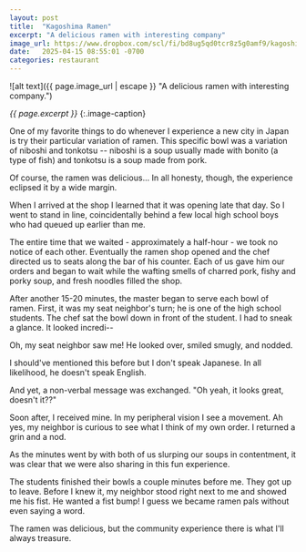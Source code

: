 ```yaml
---
layout: post
title:  "Kagoshima Ramen"
excerpt: "A delicious ramen with interesting company"
image_url: https://www.dropbox.com/scl/fi/bd8ug5qd0tcr8z5g0amf9/kagoshima_ramen.jpeg?rlkey=3lgmzaigsaa7xc59obocw5ls9&st=zj7qwqul&raw=1
date:   2025-04-15 08:55:01 -0700
categories: restaurant
---
```


![alt text]({{ page.image_url | escape }} "A delicious ramen with interesting company.")

*{{ page.excerpt }}*
{:.image-caption}

One of my favorite things to do whenever I experience a new city in Japan is try their particular variation of ramen. This specific bowl was a variation of niboshi and tonkotsu -- niboshi is a soup usually made with bonito (a type of fish) and tonkotsu is a soup made from pork.

Of course, the ramen was delicious... In all honesty, though, the experience eclipsed it by a wide margin.

When I arrived at the shop I learned that it was opening late that day. So I went to stand in line, coincidentally behind a few local high school boys who had queued up earlier than me.

The entire time that we waited - approximately a half-hour - we took no notice of each other. Eventually the ramen shop opened and the chef directed us to seats along the bar of his counter. Each of us gave him our orders and began to wait while the wafting smells of charred pork, fishy and porky soup, and fresh noodles filled the shop.

After another 15-20 minutes, the master began to serve each bowl of ramen. First, it was my seat neighbor's turn; he is one of the high school students. The chef sat the bowl down in front of the student. I had to sneak a glance. It looked incredi--

Oh, my seat neighbor saw me! He looked over, smiled smugly, and nodded. 

I should've mentioned this before but I don't speak Japanese. In all likelihood, he doesn't speak English.

And yet, a non-verbal message was exchanged. "Oh yeah, it looks great, doesn't it??"

Soon after, I received mine. In my peripheral vision I see a movement. Ah yes, my neighbor is curious to see what I think of my own order. I returned a grin and a nod.

As the minutes went by with both of us slurping our soups in contentment, it was clear that we were also sharing in this fun experience.

The students finished their bowls a couple minutes before me. They got up to leave. Before I knew it, my neighbor stood right next to me and showed me his fist. He wanted a fist bump! I guess we became ramen pals without even saying a word.

The ramen was delicious, but the community experience there is what I'll always treasure.
